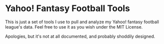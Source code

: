 # Yahoo! Fantasy Football Tools
This is just a set of tools I use to pull and analyze my Yahoo! fantasy football league's data.
Feel free to use it as you wish under the MIT License.

Apologies, but it's not at all documented, and probably shoddily designed. 
